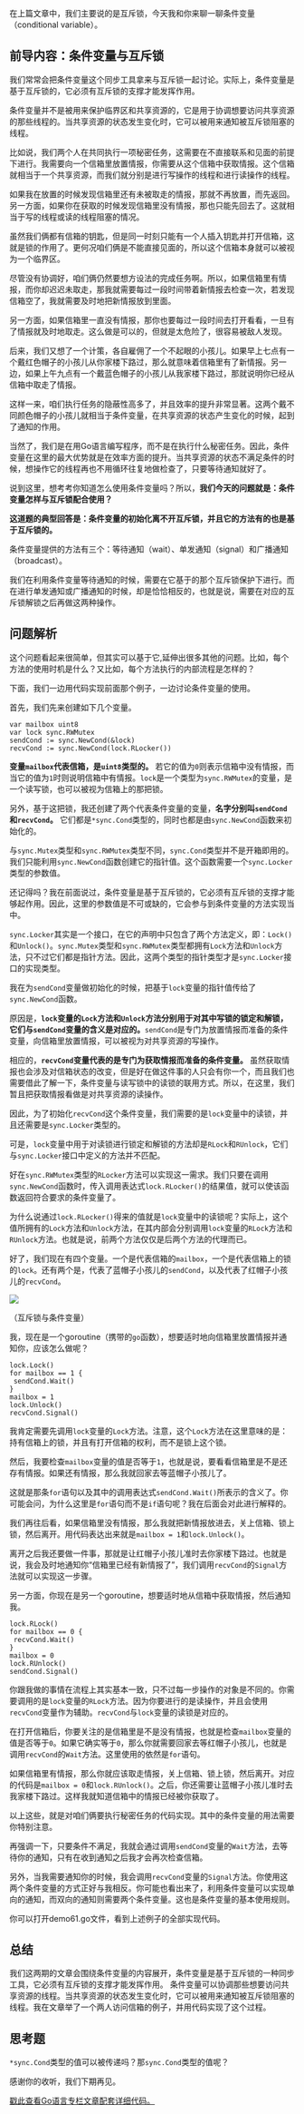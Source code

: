 在上篇文章中，我们主要说的是互斥锁，今天我和你来聊一聊条件变量（conditional variable）。

## 前导内容：条件变量与互斥锁

我们常常会把条件变量这个同步工具拿来与互斥锁一起讨论。实际上，条件变量是基于互斥锁的，它必须有互斥锁的支撑才能发挥作用。

条件变量并不是被用来保护临界区和共享资源的，它是用于协调想要访问共享资源的那些线程的。当共享资源的状态发生变化时，它可以被用来通知被互斥锁阻塞的线程。

比如说，我们两个人在共同执行一项秘密任务，这需要在不直接联系和见面的前提下进行。我需要向一个信箱里放置情报，你需要从这个信箱中获取情报。这个信箱就相当于一个共享资源，而我们就分别是进行写操作的线程和进行读操作的线程。

如果我在放置的时候发现信箱里还有未被取走的情报，那就不再放置，而先返回。另一方面，如果你在获取的时候发现信箱里没有情报，那也只能先回去了。这就相当于写的线程或读的线程阻塞的情况。

虽然我们俩都有信箱的钥匙，但是同一时刻只能有一个人插入钥匙并打开信箱，这就是锁的作用了。更何况咱们俩是不能直接见面的，所以这个信箱本身就可以被视为一个临界区。

尽管没有协调好，咱们俩仍然要想方设法的完成任务啊。所以，如果信箱里有情报，而你却迟迟未取走，那我就需要每过一段时间带着新情报去检查一次，若发现信箱空了，我就需要及时地把新情报放到里面。

<!-- [[[read_end]]] -->

另一方面，如果信箱里一直没有情报，那你也要每过一段时间去打开看看，一旦有了情报就及时地取走。这么做是可以的，但就是太危险了，很容易被敌人发现。

后来，我们又想了一个计策，各自雇佣了一个不起眼的小孩儿。如果早上七点有一个戴红色帽子的小孩儿从你家楼下路过，那么就意味着信箱里有了新情报。另一边，如果上午九点有一个戴蓝色帽子的小孩儿从我家楼下路过，那就说明你已经从信箱中取走了情报。

这样一来，咱们执行任务的隐蔽性高多了，并且效率的提升非常显著。这两个戴不同颜色帽子的小孩儿就相当于条件变量，在共享资源的状态产生变化的时候，起到了通知的作用。

当然了，我们是在用Go语言编写程序，而不是在执行什么秘密任务。因此，条件变量在这里的最大优势就是在效率方面的提升。当共享资源的状态不满足条件的时候，想操作它的线程再也不用循环往复地做检查了，只要等待通知就好了。

说到这里，想考考你知道怎么使用条件变量吗？所以，**我们今天的问题就是：条件变量怎样与互斥锁配合使用？**

**这道题的典型回答是：条件变量的初始化离不开互斥锁，并且它的方法有的也是基于互斥锁的。**

条件变量提供的方法有三个：等待通知（wait）、单发通知（signal）和广播通知（broadcast）。

我们在利用条件变量等待通知的时候，需要在它基于的那个互斥锁保护下进行。而在进行单发通知或广播通知的时候，却是恰恰相反的，也就是说，需要在对应的互斥锁解锁之后再做这两种操作。

## 问题解析

这个问题看起来很简单，但其实可以基于它,延伸出很多其他的问题。比如，每个方法的使用时机是什么？又比如，每个方法执行的内部流程是怎样的？

下面，我们一边用代码实现前面那个例子，一边讨论条件变量的使用。

首先，我们先来创建如下几个变量。

    var mailbox uint8
    var lock sync.RWMutex
    sendCond := sync.NewCond(&lock)
    recvCond := sync.NewCond(lock.RLocker())
    

**变量`mailbox`代表信箱，是`uint8`类型的。** 若它的值为`0`则表示信箱中没有情报，而当它的值为`1`时则说明信箱中有情报。`lock`是一个类型为`sync.RWMutex`的变量，是一个读写锁，也可以被视为信箱上的那把锁。

另外，基于这把锁，我还创建了两个代表条件变量的变量，**名字分别叫`sendCond`和`recvCond`。** 它们都是`*sync.Cond`类型的，同时也都是由`sync.NewCond`函数来初始化的。

与`sync.Mutex`类型和`sync.RWMutex`类型不同，`sync.Cond`类型并不是开箱即用的。我们只能利用`sync.NewCond`函数创建它的指针值。这个函数需要一个`sync.Locker`类型的参数值。

还记得吗？我在前面说过，条件变量是基于互斥锁的，它必须有互斥锁的支撑才能够起作用。因此，这里的参数值是不可或缺的，它会参与到条件变量的方法实现当中。

`sync.Locker`其实是一个接口，在它的声明中只包含了两个方法定义，即：`Lock()`和`Unlock()`。`sync.Mutex`类型和`sync.RWMutex`类型都拥有`Lock`方法和`Unlock`方法，只不过它们都是指针方法。因此，这两个类型的指针类型才是`sync.Locker`接口的实现类型。

我在为`sendCond`变量做初始化的时候，把基于`lock`变量的指针值传给了`sync.NewCond`函数。

原因是，**`lock`变量的`Lock`方法和`Unlock`方法分别用于对其中写锁的锁定和解锁，它们与`sendCond`变量的含义是对应的。**`sendCond`是专门为放置情报而准备的条件变量，向信箱里放置情报，可以被视为对共享资源的写操作。

相应的，**`recvCond`变量代表的是专门为获取情报而准备的条件变量。** 虽然获取情报也会涉及对信箱状态的改变，但是好在做这件事的人只会有你一个，而且我们也需要借此了解一下，条件变量与读写锁中的读锁的联用方式。所以，在这里，我们暂且把获取情报看做是对共享资源的读操作。

因此，为了初始化`recvCond`这个条件变量，我们需要的是`lock`变量中的读锁，并且还需要是`sync.Locker`类型的。

可是，`lock`变量中用于对读锁进行锁定和解锁的方法却是`RLock`和`RUnlock`，它们与`sync.Locker`接口中定义的方法并不匹配。

好在`sync.RWMutex`类型的`RLocker`方法可以实现这一需求。我们只要在调用`sync.NewCond`函数时，传入调用表达式`lock.RLocker()`的结果值，就可以使该函数返回符合要求的条件变量了。

为什么说通过`lock.RLocker()`得来的值就是`lock`变量中的读锁呢？实际上，这个值所拥有的`Lock`方法和`Unlock`方法，在其内部会分别调用`lock`变量的`RLock`方法和`RUnlock`方法。也就是说，前两个方法仅仅是后两个方法的代理而已。

好了，我们现在有四个变量。一个是代表信箱的`mailbox`，一个是代表信箱上的锁的`lock`。还有两个是，代表了蓝帽子小孩儿的`sendCond`，以及代表了红帽子小孩儿的`recvCond`。

![](https://static001.geekbang.org/resource/image/36/5d/3619456ade9d45a4d9c0fbd22bb6fd5d.png)

（互斥锁与条件变量）

我，现在是一个goroutine（携带的`go`函数），想要适时地向信箱里放置情报并通知你，应该怎么做呢？

    lock.Lock()
    for mailbox == 1 {
     sendCond.Wait()
    }
    mailbox = 1
    lock.Unlock()
    recvCond.Signal()
    

我肯定需要先调用`lock`变量的`Lock`方法。注意，这个`Lock`方法在这里意味的是：持有信箱上的锁，并且有打开信箱的权利，而不是锁上这个锁。

然后，我要检查`mailbox`变量的值是否等于`1`，也就是说，要看看信箱里是不是还存有情报。如果还有情报，那么我就回家去等蓝帽子小孩儿了。

这就是那条`for`语句以及其中的调用表达式`sendCond.Wait()`所表示的含义了。你可能会问，为什么这里是`for`语句而不是`if`语句呢？我在后面会对此进行解释的。

我们再往后看，如果信箱里没有情报，那么我就把新情报放进去，关上信箱、锁上锁，然后离开。用代码表达出来就是`mailbox = 1`和`lock.Unlock()`。

离开之后我还要做一件事，那就是让红帽子小孩儿准时去你家楼下路过。也就是说，我会及时地通知你“信箱里已经有新情报了”，我们调用`recvCond`的`Signal`方法就可以实现这一步骤。

另一方面，你现在是另一个goroutine，想要适时地从信箱中获取情报，然后通知我。

    lock.RLock()
    for mailbox == 0 {
     recvCond.Wait()
    }
    mailbox = 0
    lock.RUnlock()
    sendCond.Signal()
    

你跟我做的事情在流程上其实基本一致，只不过每一步操作的对象是不同的。你需要调用的是`lock`变量的`RLock`方法。因为你要进行的是读操作，并且会使用`recvCond`变量作为辅助。`recvCond`与`lock`变量的读锁是对应的。

在打开信箱后，你要关注的是信箱里是不是没有情报，也就是检查`mailbox`变量的值是否等于`0`。如果它确实等于`0`，那么你就需要回家去等红帽子小孩儿，也就是调用`recvCond`的`Wait`方法。这里使用的依然是`for`语句。

如果信箱里有情报，那么你就应该取走情报，关上信箱、锁上锁，然后离开。对应的代码是`mailbox = 0`和`lock.RUnlock()`。之后，你还需要让蓝帽子小孩儿准时去我家楼下路过。这样我就知道信箱中的情报已经被你获取了。

以上这些，就是对咱们俩要执行秘密任务的代码实现。其中的条件变量的用法需要你特别注意。

再强调一下，只要条件不满足，我就会通过调用`sendCond`变量的`Wait`方法，去等待你的通知，只有在收到通知之后我才会再次检查信箱。

另外，当我需要通知你的时候，我会调用`recvCond`变量的`Signal`方法。你使用这两个条件变量的方式正好与我相反。你可能也看出来了，利用条件变量可以实现单向的通知，而双向的通知则需要两个条件变量。这也是条件变量的基本使用规则。

你可以打开demo61.go文件，看到上述例子的全部实现代码。

## 总结

我们这两期的文章会围绕条件变量的内容展开，条件变量是基于互斥锁的一种同步工具，它必须有互斥锁的支撑才能发挥作用。 条件变量可以协调那些想要访问共享资源的线程。当共享资源的状态发生变化时，它可以被用来通知被互斥锁阻塞的线程。我在文章举了一个两人访问信箱的例子，并用代码实现了这个过程。

## 思考题

`*sync.Cond`类型的值可以被传递吗？那`sync.Cond`类型的值呢？

感谢你的收听，我们下期再见。

[戳此查看Go语言专栏文章配套详细代码。](https://github.com/hyper0x/Golang_Puzzlers)